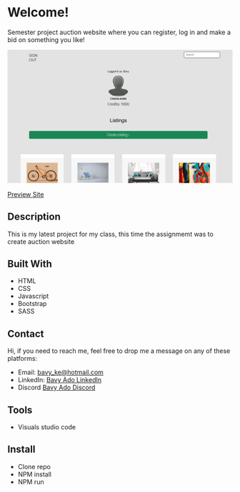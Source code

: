 # Welcome!

Semester project auction website where you can register, log in and make a bid on something you like! 

![image_url](https://raw.githubusercontent.com/Bavy89/Semester-project-auction/refs/heads/main/Images/Auction%20website.PNG)

[Preview Site](https://bave-auction.netlify.app)



## Description

This is my latest  project for my class, this time the assignmemt was to create auction website


## Built With

- HTML
- CSS
- Javascript
- Bootstrap
- SASS

## Contact

Hi, if you need to reach me, feel free to drop me a message on any of these platforms:

- Email: bavy_ke@hotmail.com
- LinkedIn: [Bavy Ado LinkedIn](https://linkedin.com/in/bavy-ado-877912114)
- Discord [Bavy Ado Discord](https://discord.com/users/<820696686832779284>)


## Tools

- Visuals studio code

  
## Install

- Clone repo
- NPM install
- NPM run 
